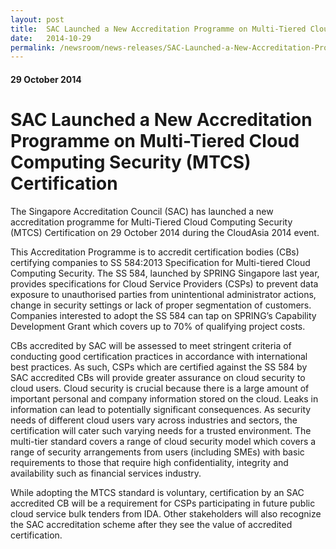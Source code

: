```yaml
---
layout: post
title:  SAC Launched a New Accreditation Programme on Multi-Tiered Cloud Computing Security (MTCS) Certification
date:   2014-10-29
permalink: /newsroom/news-releases/SAC-Launched-a-New-Accreditation-Programme-on-Multi-Tiered-Cloud-Computing-Security-(MTCS)-Certification
---
```

#### 29 October 2014
# **SAC Launched a New Accreditation Programme on Multi-Tiered Cloud Computing Security (MTCS) Certification**

The Singapore Accreditation Council (SAC) has launched a new accreditation programme for Multi-Tiered Cloud Computing Security (MTCS) Certification on 29 October 2014 during the CloudAsia 2014 event.  
 
This Accreditation Programme is to accredit certification bodies (CBs) certifying companies to SS 584:2013 Specification for Multi-tiered Cloud Computing Security.  The SS 584, launched by SPRING Singapore last year, provides specifications for Cloud Service Providers (CSPs) to prevent data exposure to unauthorised parties from unintentional administrator actions, change in security settings or lack of proper segmentation of customers.  Companies interested to adopt the SS 584 can tap on SPRING’s Capability Development Grant which covers up to 70% of qualifying project costs.  
 
CBs accredited by SAC will be assessed to meet stringent criteria of conducting good certification practices in accordance with international best practices.  As such, CSPs which are certified against the SS 584 by SAC accredited CBs will provide greater assurance on cloud security to cloud users. Cloud security is crucial because there is a large amount of important personal and company information stored on the cloud. Leaks in information can lead to potentially significant consequences.  As security needs of different cloud users vary across industries and sectors, the certification will cater such varying needs for a trusted environment. The multi-tier standard covers a range of cloud security model which covers a range of security arrangements from users (including SMEs) with basic requirements to those that require high confidentiality, integrity and availability such as financial services industry.
 
While adopting the MTCS standard is voluntary, certification by an SAC accredited CB will be a requirement for CSPs participating in future public cloud service bulk tenders from IDA.  Other stakeholders will also recognize the SAC accreditation scheme after they see the value of accredited certification.
